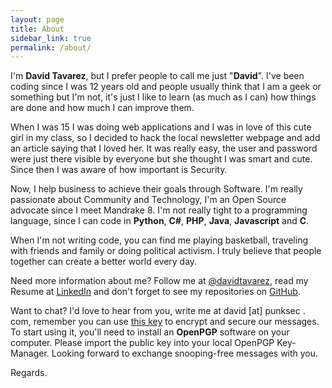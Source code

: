 ```yaml
---
layout: page
title: About
sidebar_link: true
permalink: /about/
---
```


I'm **David Tavarez**, but I prefer people to call me just "**David**". I've been coding since I was 12 years old and people usually think that I am a geek or something but I'm not, it's just I like to learn (as much as I can) how things are done and how much I can improve them.

When I was 15 I was doing web applications and I was in love of this cute girl in my class, so I decided to hack the local newsletter webpage and add an article saying that I loved her. It was really easy, the user and password were just there visible by everyone but she thought I was smart and cute. Since then I was aware of how important is Security.

Now, I help business to achieve their goals through Software. I'm really passionate about Community and Technology, I'm an Open Source advocate since I meet Mandrake 8. I'm not really tight to a programming language, since I can code in **Python**, **C#**, **PHP**, **Java**, **Javascript** and **C**.

When I'm not writing code, you can find me playing basketball, traveling with friends and family or doing political activism. I truly believe that people together can create a better world every day.

Need more information about me? Follow me at [@davidtavarez](https://twitter.com/davidtavarez), read my Resume at [LinkedIn](https://www.linkedin.com/in/davidtavarez) and   don't forget to see my repositories on [GitHub](https://github.com/davidtavarez).

Want to chat? I'd love to hear from you, write me at david [at] punksec . com, remember you can use [this key](https://github.com/davidtavarez/davidtavarez.github.io/blob/master/DavidTavarezEDCCD61EPublic.asc) to encrypt and secure our messages. To start using it, you'll need to install an **OpenPGP** software on your computer. Please import the public key into your local OpenPGP Key-Manager. Looking forward to exchange snooping-free messages with you.

Regards.
